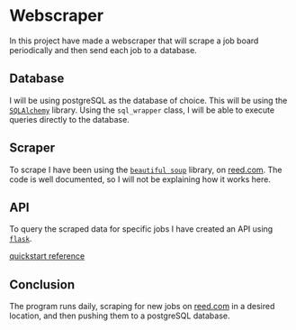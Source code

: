 # Webscraper

In this project have made a webscraper that will scrape a job board periodically and then send each job to a database.

## Database

I will be using postgreSQL as the database of choice. This will be using the [`SQLAlchemy`](https://docs.sqlalchemy.org/en/20/core/engines.html) library. Using the `sql_wrapper` class, I will be able to execute queries directly to the database.

## Scraper

To scrape I have been using the [`beautiful soup`](crummy.com/software/BeautifulSoup/bs4/doc/) library, on [reed.com](reed.com). The code is well documented, so I will not be explaining how it works here.

## API

To query the scraped data for specific jobs I have created an API using [`flask`](https://flask.palletsprojects.com/en/2.2.x/api/).

[quickstart reference](https://flask.palletsprojects.com/en/2.2.x/quickstart/#:~:text=To%20run%20the%20application%2C%20use,with%20the%20%2D%2Dapp%20option.&text=As%20a%20shortcut%2C%20if%20the,Line%20Interface%20for%20more%20details.)

## Conclusion

The program runs daily, scraping for new jobs on [reed.com](reed.com) in a desired location, and then pushing them to a postgreSQL database.
